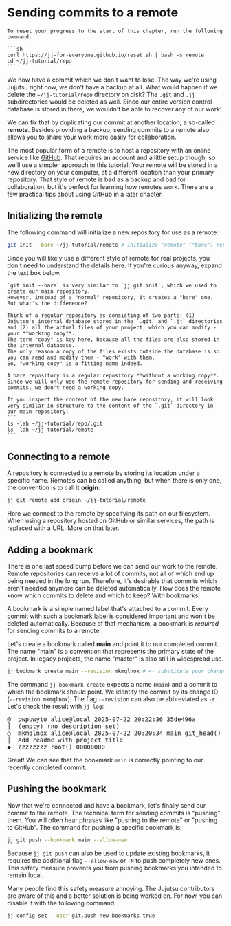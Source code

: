 # Sending commits to a remote

````admonish reset title="Reset your progress" collapsible=true
To reset your progress to the start of this chapter, run the following command:

```sh
curl https://jj-for-everyone.github.io/reset.sh | bash -s remote
cd ~/jj-tutorial/repo
```
````

We now have a commit which we don't want to lose.
The way we're using Jujutsu right now, we don't have a backup at all.
What would happen if we delete the `~/jj-tutorial/repo` directory on disk?
The `.git` and `.jj` subdirectories would be deleted as well.
Since our entire version control database is stored in there, we wouldn't be able to recover any of our work!

We can fix that by duplicating our commit at another location, a so-called **remote**.
Besides providing a backup, sending commits to a remote also allows you to share your work more easily for collaboration.

The most popular form of a remote is to host a repository with an online service like [GitHub](https://github.com/).
That requires an account and a little setup though, so we'll use a simpler approach in this tutorial.
Your remote will be stored in a new directory on your computer, at a different location than your primary repository.
That style of remote is bad as a backup and bad for collaboration, but it's perfect for learning how remotes work.
There are a few practical tips about using GitHub in a later chapter.

## Initializing the remote

The following command will initialize a new repository for use as a remote:

```sh
git init --bare ~/jj-tutorial/remote # initialize "remote" ("bare") repository
```

Since you will likely use a different style of remote for real projects, you don't need to understand the details here.
If you're curious anyway, expand the text box below.

````admonish note title="The difference between remote (bare) and regular repositories" collapsible=true
`git init --bare` is very similar to `jj git init`, which we used to create our main repository.
However, instead of a "normal" repository, it creates a "bare" one.
But what's the difference?

Think of a regular repository as consisting of two parts: (1) Jujutsu's internal database stored in the `.git` and `.jj` directories and (2) all the actual files of your project, which you can modify - your **working copy**.
The term "copy" is key here, because all the files are also stored in the internal database.
The only reason a copy of the files exists outside the database is so you can read and modify them - "work" with them.
So, "working copy" is a fitting name indeed.

A bare repository is a regular repository **without a working copy**.
Since we will only use the remote repository for sending and receiving commits, we don't need a working copy.

If you inspect the content of the new bare repository, it will look very similar in structure to the content of the `.git` directory in our main repository:
```
ls -lah ~/jj-tutorial/repo/.git
ls -lah ~/jj-tutorial/remote
```
````

## Connecting to a remote

A repository is connected to a remote by storing its location under a specific name.
Remotes can be called anything, but when there is only one, the convention is to call it **origin**:

```sh
jj git remote add origin ~/jj-tutorial/remote
```

Here we connect to the remote by specifying its path on our filesystem.
When using a repository hosted on GitHub or similar services, the path is replaced with a URL.
More on that later.

## Adding a bookmark

There is one last speed bump before we can send our work to the remote.
Remote repositories can receive a lot of commits, not all of which end up being needed in the long run.
Therefore, it's desirable that commits which aren't needed anymore can be deleted automatically.
How does the remote know which commits to delete and which to keep?
With bookmarks!

A bookmark is a simple named label that's attached to a commit.
Every commit with such a bookmark label is considered important and won't be deleted automatically.
Because of that mechanism, a bookmark is _required_ for sending commits to a remote.

Let's create a bookmark called **main** and point it to our completed commit.
The name "main" is a convention that represents the primary state of the project.
In legacy projects, the name "master" is also still in widespread use.

```sh
jj bookmark create main --revision mkmqlnox # <- substitute your change ID here
```

The command `jj bookmark create` expects a name (`main`) and a commit to which the bookmark should point.
We identify the commit by its change ID (`--revision mkmqlnox`).
The flag `--revision` can also be abbreviated as `-r`.
Let's check the result with `jj log`:

<!-- generated by aha script -->
<pre class="aha">
<span class="bold "></span><span class="bold green ">@</span>  <span class="bold "></span><span class="bold highlighted purple ">p</span><span class="bold highlighted dimgray ">wpuwyto</span><span class="bold "> </span><span class="bold yellow ">alice@local</span><span class="bold "> </span><span class="bold highlighted cyan ">2025-07-22 20:22:36</span><span class="bold "> </span><span class="bold highlighted blue ">3</span><span class="bold highlighted dimgray ">5de496a</span><span class="bold "></span>
│  <span class="bold "></span><span class="bold highlighted green ">(empty)</span><span class="bold "> </span><span class="bold highlighted green ">(no description set)</span><span class="bold "></span>
○  <span class="bold "></span><span class="bold purple ">m</span><span class="highlighted dimgray ">kmqlnox</span> <span class="yellow ">alice@local</span> <span class="cyan ">2025-07-22 20:20:34</span> <span class="purple ">main</span> <span class="green ">git_head()</span> <span class="bold "></span><span class="bold blue ">5</span><span class="highlighted dimgray ">b79353a</span>
│  Add readme with project title
<span class="bold "></span><span class="bold highlighted cyan ">◆</span>  <span class="bold "></span><span class="bold purple ">z</span><span class="highlighted dimgray ">zzzzzzz</span> <span class="green ">root()</span> <span class="bold "></span><span class="bold blue ">0</span><span class="highlighted dimgray ">0000000</span>
</pre>

Great!
We can see that the bookmark `main` is correctly pointing to our recently completed commit.

## Pushing the bookmark

Now that we're connected and have a bookmark, let's finally send our commit to the remote.
The technical term for sending commits is "pushing" them.
You will often hear phrases like "pushing to the remote" or "pushing to GitHub".
The command for pushing a specific bookmark is:

```sh
jj git push --bookmark main --allow-new
```

Because `jj git push` can also be used to update existing bookmarks, it requires the additional flag `--allow-new` or `-N` to push completely new ones.
This safety measure prevents you from pushing bookmarks you intended to remain local.

Many people find this safety measure annoying.
The Jujutsu contributors are aware of this and a better solution is being worked on.
For now, you can disable it with the following command:

```sh
jj config set --user git.push-new-bookmarks true
```
